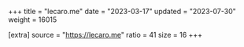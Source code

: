 +++
title = "lecaro.me"
date = "2023-03-17"
updated = "2023-07-30"
weight = 16015

[extra]
source = "https://lecaro.me"
ratio = 41
size = 16
+++
